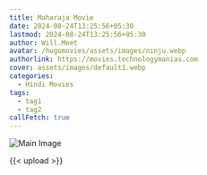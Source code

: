 ```yaml
---
title: Maharaja Movie
date: 2024-08-24T13:25:56+05:30
lastmod: 2024-08-24T13:25:56+05:30
author: Will.Meet
avatar: /hugomovies/assets/images/ninju.webp
authorlink: https://movies.technologymanias.com
cover: assets/images/default1.webp
categories:
  - Hindi Movies
tags:
  - tag1
  - tag2
callFetch: true
---
```

<!-- Cut out summary from your post content here. -->

<!--more-->
![Main Image](/hugomovies/assets/images/vijay.webp "Main Image Title")

{{< upload >}}
